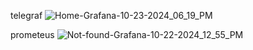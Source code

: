 telegraf
![Home-Grafana-10-23-2024_06_19_PM](https://github.com/user-attachments/assets/24bd0983-4809-40aa-bb55-8252de1f20fd)



prometeus
![Not-found-Grafana-10-22-2024_12_55_PM](https://github.com/user-attachments/assets/258a46eb-1e81-4b7d-817f-e884367deeb1)

